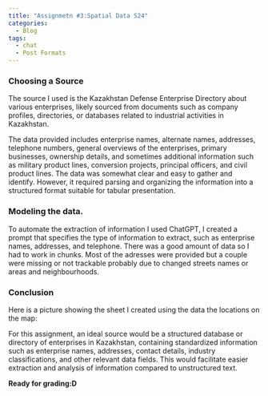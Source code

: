 ```yaml
---
title: "Assignmetn #3:Spatial Data S24"
categories:
  - Blog
tags:
  - chat
  - Post Formats
---
```



### Choosing a Source

The source I used is the Kazakhstan Defense Enterprise Directory about various enterprises, likely sourced from documents such as company profiles, directories, or databases related to industrial activities in Kazakhstan. 

The data provided includes enterprise names, alternate names, addresses, telephone numbers, general overviews of the enterprises, primary businesses, ownership details, and sometimes additional information such as military product lines, conversion projects, principal officers, and civil product lines. The data was somewhat clear and easy to gather and identify. However, it required parsing and organizing the information into a structured format suitable for tabular presentation.

###  Modeling the data. 
To automate the extraction of information I used ChatGPT, I created a prompt that specifies the type of information to extract, such as enterprise names, addresses, and telephone. There was a good amount of data so I had to work in chunks. Most of the adresses were provided but a couple were missing or not trackable probably due to changed streets names or areas and neighbourhoods.

### Conclusion
Here is a picture showing the sheet I created using the data the locations on the map:

For this assignment, an ideal source would be a structured database or directory of enterprises in Kazakhstan, containing standardized information such as enterprise names, addresses, contact details, industry classifications, and other relevant data fields. This would facilitate easier extraction and analysis of information compared to unstructured text.


**Ready for grading:D**